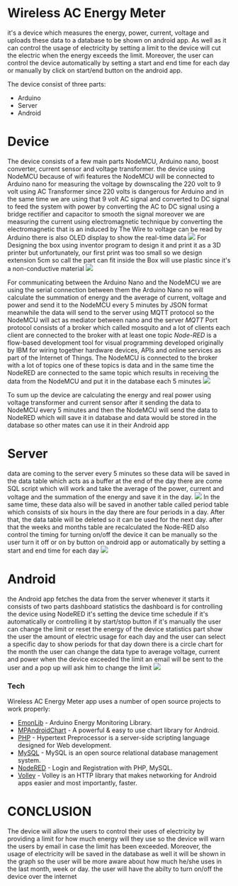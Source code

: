 # Wireless AC Energy Meter

it's a device which measures the energy, power, current, voltage and uploads these data to a database to be shown on android app. As well as it can control the usage of electricity by setting a limit to the device will cut the electric when the energy exceeds the limit. Moreover, the user can control the device automatically by setting a start and end time for each day or manually by click on start/end button on the android app.

The device consist of three parts:
  - Arduino
  - Server
  - Android
  
# Device
The device consists of a few main parts NodeMCU, Arduino nano, boost converter, current sensor and voltage transformer. the device using NodeMCU because of wifi features the NodeMCU will be connected to Arduino nano for measuring the voltage by downscaling the 220 volt to 9 volt using AC Transformer since 220 volts is dangerous for Arduino and in the same time we are using that 9 volt AC signal and converted to DC signal to feed the system with power by converting the AC to DC signal using a bridge rectifier and capacitor to smooth the signal moreover we are measuring the current using electromagnetic technique by converting the electromagnetic that is an induced by The Wire to voltage can be read by Arduino there is also OLED display to show the real-time data
![](https://raw.githubusercontent.com/omarauf/Wireless-AC-Energy-Meter/master/Schematic/Circuit.png?token=AJFR7UFO35TCR3P3YSBWPR243PCF6)
For Designing the box using inventor program to design it and print it as a 3D printer but unfortunately, our first print was too small so we design extension 5cm so call the part can fit inside the Box will use plastic since it's a non-conductive material
![](https://raw.githubusercontent.com/omarauf/Wireless-AC-Energy-Meter/master/Schematic/Design.PNG?token=AJFR7UCRTATY7AXZDBBCPZS43PCF2)


For communicating between the Arduino Nano and the NodeMCU we are using the serial connection between them the Arduino Nano no will calculate the summation of energy and the average of current, voltage and power and send it to the NodeMCU every 5 minutes by JSON format meanwhile the data will send to the server using MQTT protocol so the NodeMCU will act as mediator between nano and the server
*MQTT* Port protocol consists of a broker which called mosquito and a lot of clients each client are connected to the broker with at least one topic
*Node-RED* is a flow-based development tool for visual programming developed originally by IBM for wiring together hardware devices, APIs and online services as part of the Internet of Things.
The NodeMCU is connected to the broker with a lot of topics one of these topics is data and in the same time the NodeRED are connected to the same topic which results in receiving the data from the NodeMCU and put it in the database each 5 minutes
![](https://raw.githubusercontent.com/omarauf/Wireless-AC-Energy-Meter/master/Schematic/Communication%20system..PNG?token=AJFR7UG7KNNAF3FABD3LZ5C43O734)

To sum up the device are calculating the energy and real power using voltage transformer and current sensor after it sending the data to NodeMCU every 5 minutes and then the NodeMCU will send the data to NodeRED which will save it in database and data would be stored in the database so other mates can use it in their Android app

# Server
data are coming to the server every 5 minutes so these data will be saved in the data table which acts as a buffer at the end of the day there are come SQL script which will work and take the average of the power, current and voltage and the summation of the energy and save it in the day.
![](https://raw.githubusercontent.com/omarauf/Wireless-AC-Energy-Meter/master/Schematic/DataBase.png?token=AJFR7UAD34ITCDOEO2ZFK3C43PCD2)
In the same time, these data also will be saved in another table called period table which consists of six hours in the day there are four periods in a day.
After that, the data table will be deleted so it can be used for the next day. after that the weeks and months table are recalculated
the Node-RED also control the timing for turning on/off the device it can be manually so the user turn it off or on by button on android app or automatically by setting a start and end time for each day
![](https://raw.githubusercontent.com/omarauf/Wireless-AC-Energy-Meter/master/Schematic/NodeRED.jpg?token=AJFR7UBWTVH6EWVT7AZBFHC43PCFY)

# Android
the Android app fetches the data from the server whenever it starts it consists of two parts dashboard statistics the dashboard is for controlling the device using NodeRED it's setting the device time schedule if it's automatically or controlling it by start/stop button if it's manually the user can change the limit or reset the energy of the device
statistics part show the user the amount of electric usage for each day and the user can select a specific day to show periods for that day down there is a circle chart for the month the user can change the data type to average voltage, current and power
when the device exceeded the limit an email will be sent to the user and a pop up will ask him to change the limit
![](https://raw.githubusercontent.com/omarauf/Wireless-AC-Energy-Meter/master/Schematic/Android%202.jpg?token=AJFR7UHB7NU7NW3I4QT6W2K43PB5E)

### Tech
Wireless AC Energy Meter app uses a number of open source projects to work properly:

* [EmonLib] - Arduino Energy Monitoring Library.
* [MPAndroidChart] - A powerful & easy to use chart library for Android.
* [PHP] - Hypertext Preprocessor is a server-side scripting language designed for Web development.
* [MySQL] - MySQL is an open source relational database management system.
* [NodeRED] - Login and Registration with PHP, MySQL.
* [Volley] - Volley is an HTTP library that makes networking for Android apps easier and most importantly, faster.

# CONCLUSION
The device will allow the users to control their uses of electricity by providing a limit for how much energy will they use so the device will warn the users by email in case the limit has been exceeded. Moreover, the usage of electricity will be saved in the database as well it will be shown in the graph so the user will be more aware about how much he/she uses in the last month, week or day. the user will have the abilty to turn on/off the device over the internet


   [EmonLib]: <https://github.com/openenergymonitor/EmonLib/>
   [MPAndroidChart]: <https://github.com/PhilJay/MPAndroidChart/>
   [php]: <http://twitter.com/tjholowaychuk>
   [mysql]: <https://www.mysql.com/>
   [NodeRED]: <Flow-based programming for the Internet of Things/>
   [Volley]: <https://developer.android.com/training/volley/>
   
